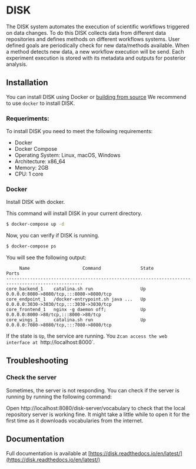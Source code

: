
# DISK

The DISK system automates the execution of scientific workflows triggered 
on data changes. To do this DISK collects data from different data repositories
and defines methods on different workflows systems. User defined goals are 
periodically check for new data/methods available. When a method detects new data,
a new workflow execution will be send. Each experiment execution is stored with its
metadata and outputs for posterior analysis.

## Installation

You can install DISK using Docker or [building from source](./building.md)
We recommend to use `docker` to install DISK. 

### Requeriments:

To install DISK you need to meet the following requirements:

- Docker
- Docker Compose
- Operating System: Linux, macOS, Windows
- Architecture: x86_64
- Memory: 2GB
- CPU: 1 core

### Docker

Install DISK with docker.

This command will install DISK in your current directory.


```bash
$ docker-compose up -d
```

Now, you can verify if DISK is running.

```bash
$ docker-compose ps
```

You will see the following output:

```
     Name                    Command               State                    Ports                  
---------------------------------------------------------------------------------------------------
core_backend_1    catalina.sh run                  Up      0.0.0.0:8080->8080/tcp,:::8080->8080/tcp
core_endpoint_1   /docker-entrypoint.sh java ...   Up      0.0.0.0:3030->3030/tcp,:::3030->3030/tcp
core_frontend_1   nginx -g daemon off;             Up      0.0.0.0:8000->80/tcp,:::8000->80/tcp    
core_wings_1      catalina.sh run                  Up      0.0.0.0:7080->8080/tcp,:::7080->8080/tcp
```

If the state is `Up`, the service are running.
You z`can access the web interface at `http://localhost:8000`.

## Troubleshooting

### Check the server

Sometimes, the server is not responding. You can check if the server is running by running the following command:

Open http://localhost:8080/disk-server/vocabulary to check that the local repository server is working fine. It might take a little while to open it for the first time as it downloads vocabularies from the internet.


## Documentation

Full documentation is available at [https://disk.readthedocs.io/en/latest/](https://disk.readthedocs.io/en/latest/)
